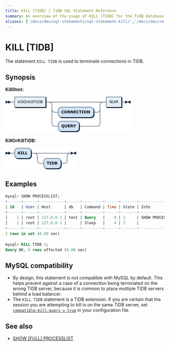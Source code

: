 ```yaml
---
title: KILL [TIDB] | TiDB SQL Statement Reference
summary: An overview of the usage of KILL [TIDB] for the TiDB database.
aliases: ['/docs/dev/sql-statements/sql-statement-kill/','/docs/dev/reference/sql/statements/kill/']
---
```


# KILL [TIDB]

The statement `KILL TIDB` is used to terminate connections in TiDB.

## Synopsis

**KillStmt:**

![KillStmt](/media/sqlgram/KillStmt.png)

**KillOrKillTiDB:**

![KillOrKillTiDB](/media/sqlgram/KillOrKillTiDB.png)

## Examples

```sql
mysql> SHOW PROCESSLIST;
+------+------+-----------+------+---------+------+-------+------------------+
| Id   | User | Host      | db   | Command | Time | State | Info             |
+------+------+-----------+------+---------+------+-------+------------------+
|    1 | root | 127.0.0.1 | test | Query   |    0 | 2     | SHOW PROCESSLIST |
|    2 | root | 127.0.0.1 |      | Sleep   |    4 | 2     |                  |
+------+------+-----------+------+---------+------+-------+------------------+
2 rows in set (0.00 sec)

mysql> KILL TIDB 2;
Query OK, 0 rows affected (0.00 sec)
```

## MySQL compatibility

* By design, this statement is not compatible with MySQL by default. This helps prevent against a case of a connection being terminated on the wrong TiDB server, because it is common to place multiple TiDB servers behind a load balancer.
* The `KILL TIDB` statement is a TiDB extension. If you are certain that the session you are attempting to kill is on the same TiDB server, set [`compatible-kill-query = true`](/tidb-configuration-file.md#compatible-kill-query) in your configuration file.

## See also

* [SHOW \[FULL\] PROCESSLIST](/sql-statements/sql-statement-show-processlist.md)
